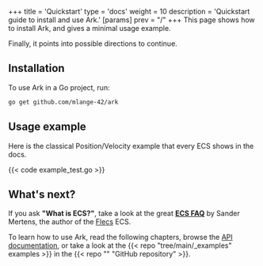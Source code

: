 +++
title = 'Quickstart'
type = 'docs'
weight = 10
description = 'Quickstart guide to install and use Ark.'
[params]
prev = "/"
+++
This page shows how to install Ark, and gives a minimal usage example.

Finally, it points into possible directions to continue.

## Installation

To use Ark in a Go project, run:

```bash
go get github.com/mlange-42/ark
```

## Usage example

Here is the classical Position/Velocity example that every ECS shows in the docs.

{{< code example_test.go >}}

## What's next?

If you ask **"What is ECS?"**, take a look at the great [**ECS FAQ**](https://github.com/SanderMertens/ecs-faq) by Sander Mertens, the author of the [Flecs](http://flecs.dev) ECS.

To learn how to use Ark, read the following chapters,
browse the [API documentation](https://pkg.go.dev/github.com/mlange-42/ark),
or take a look at the {{< repo "tree/main/_examples" examples >}} in the {{< repo "" "GitHub repository" >}}.
